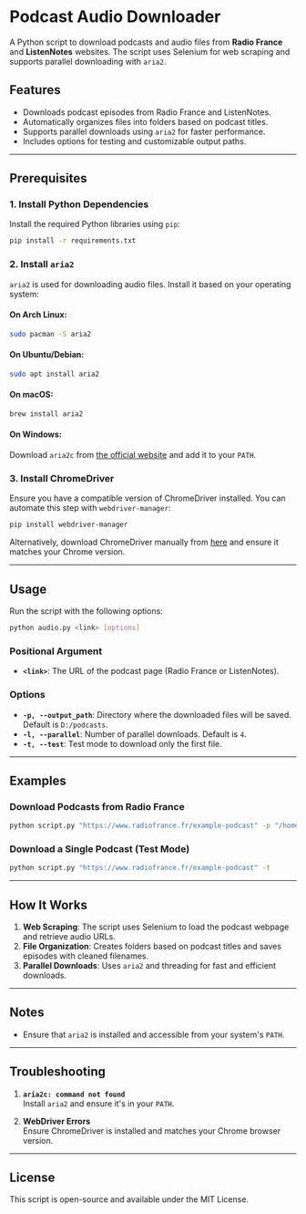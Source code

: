 
# Podcast Audio Downloader

A Python script to download podcasts and audio files from **Radio France** and **ListenNotes** websites. The script uses Selenium for web scraping and supports parallel downloading with `aria2`.

## Features
- Downloads podcast episodes from Radio France and ListenNotes.
- Automatically organizes files into folders based on podcast titles.
- Supports parallel downloads using `aria2` for faster performance.
- Includes options for testing and customizable output paths.

---

## Prerequisites
### 1. Install Python Dependencies
Install the required Python libraries using `pip`:
```bash
pip install -r requirements.txt
```

### 2. Install `aria2`
`aria2` is used for downloading audio files. Install it based on your operating system:

#### On Arch Linux:
```bash
sudo pacman -S aria2
```

#### On Ubuntu/Debian:
```bash
sudo apt install aria2
```

#### On macOS:
```bash
brew install aria2
```

#### On Windows:
Download `aria2c` from [the official website](https://aria2.github.io/) and add it to your `PATH`.

### 3. Install ChromeDriver
Ensure you have a compatible version of ChromeDriver installed. You can automate this step with `webdriver-manager`:
```bash
pip install webdriver-manager
```

Alternatively, download ChromeDriver manually from [here](https://chromedriver.chromium.org/downloads) and ensure it matches your Chrome version.

---

## Usage
Run the script with the following options:

```bash
python audio.py <link> [options]
```

### Positional Argument
- **`<link>`**: The URL of the podcast page (Radio France or ListenNotes).

### Options
- **`-p, --output_path`**: Directory where the downloaded files will be saved. Default is `D:/podcasts`.
- **`-l, --parallel`**: Number of parallel downloads. Default is `4`.
- **`-t, --test`**: Test mode to download only the first file.

---

## Examples
### Download Podcasts from Radio France
```bash
python script.py "https://www.radiofrance.fr/example-podcast" -p "/home/user/podcasts" -l 3
```

### Download a Single Podcast (Test Mode)
```bash
python script.py "https://www.radiofrance.fr/example-podcast" -t
```

---

## How It Works
1. **Web Scraping**: The script uses Selenium to load the podcast webpage and retrieve audio URLs.
2. **File Organization**: Creates folders based on podcast titles and saves episodes with cleaned filenames.
3. **Parallel Downloads**: Uses `aria2` and threading for fast and efficient downloads.

---

## Notes
- Ensure that `aria2` is installed and accessible from your system's `PATH`.

---

## Troubleshooting
1. **`aria2c: command not found`**  
   Install `aria2` and ensure it's in your `PATH`.

2. **WebDriver Errors**  
   Ensure ChromeDriver is installed and matches your Chrome browser version.

---

## License
This script is open-source and available under the MIT License.
